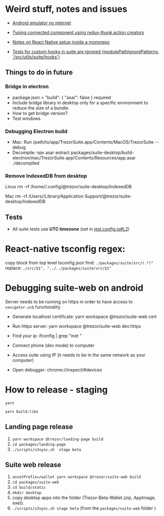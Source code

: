 # Weird stuff, notes and issues

-   [Android emulator no internet](https://stackoverflow.com/questions/42736038/android-emulator-not-able-to-access-the-internet)

-   [Typing connected component using redux-thunk action creators](https://github.com/piotrwitek/react-redux-typescript-guide#typing-connected-component-using-redux-thunk-action-creators)

-   [Notes on React Native setup inside a monorepo](./packages/componentsStorybookNative/README.md)

-   [Tests for custom hooks in suite are ignored (modulePathIgnorePatterns: '<rootDir>/src/utils/suite/hooks')](./packages/suite/jest.config.js)

## Things to do in future

### Bridge in electron

-   package.json > "build": { "asar": false } required
-   Include bridge library in desktop only for a specific environment to reduce the size of a bundle.
-   How to get bridge version?
-   Test windows

### Debugging Electron build

-   Mac: Run /path/to/app/TrezorSuite.app/Contents/MacOS/TrezorSuite --debug
-   Decompile: npx asar extract packages/suite-desktop/build-electron/mac/TrezorSuite.app/Contents/Resources/app.asar ./decompiled

### Remove IndexedDB from desktop

Linux
rm -rf /home/<user>/.config/@trezor/suite-desktop/IndexedDB

Mac
rm -rf /Users/<user>/Library/Application Support/@trezor/suite-desktop/IndexedDB

## Tests

-   All suite tests use **UTC timezone** (set in [jest.config.js#L2](https://github.com/trezor/trezor-suite/blob/develop/packages/suite/jest.config.js#L2))

# React-native tsconfig regex:

copy block from top level tsconfig.json
find: `./packages/suite/src/(.*)"`
replace: `./src/$1", "../../packages/suite/src/$1"`


# Debugging suite-web on android
Server needs to be running on https in order to have access to `navigator.usb` functionality

- Generate localhost certificate:
yarn workspace @trezor/suite-web cert

- Run https server:
yarn workspace @trezor/suite-web dev:https

- Find your ip:
ifconfig | grep "inet "

- Connect phone (dev mode) to computer
- Access suite using IP (it needs to be in the same network as your computer)
- Open debugger:
chrome://inspect/#devices

# How to release - staging

`yarn`

`yarn build:libs`

## Landing page release

1. `yarn workspace @trezor/landing-page build`
2. `cd packages/landing-page`
3. `./scripts/s3sync.sh  stage beta`

## Suite web release

1. `assetPrefix=/wallet yarn workspace @trezor/suite-web build`
2. `cd packages/suite-web`
3. `cd build/static`
4. `mkdir desktop`
5. copy desktop apps into the folder (Trezor-Beta-Wallet.(zip, AppImage, exe)).
6. `./scripts/s3sync.sh stage beta` (from the `packages/suite-web` folder )

